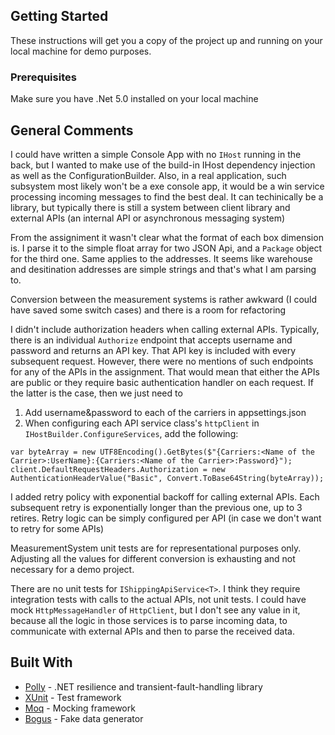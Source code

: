 ## Getting Started

These instructions will get you a copy of the project up and running on your local machine for demo purposes.

### Prerequisites

Make sure you have .Net 5.0 installed on your local machine 

## General Comments

I could have written a simple Console App with no `IHost` running in the back, but I wanted to make use of the build-in IHost dependency injection as well as the ConfigurationBuilder.
Also, in a real application, such subsystem most likely won't be a exe console app, it would be a win service processing incoming messages to find the best deal. It can techinically be a library, but typically there is still a system between client library and external APIs (an internal API or asynchronous messaging system)

From the assigniment it wasn't clear what the format of each box dimension is. I parse it to the simple float array for two JSON Api, and a `Package` object for the third one.
Same applies to the addresses. It seems like warehouse and desitination addresses are simple strings and that's what I am parsing to.

Conversion between the measurement systems is rather awkward (I could have saved some switch cases) and there is a room for refactoring

I didn't include authorization headers when calling external APIs. Typically, there is an individual `Authorize` endpoint that accepts username and password and returns an API key. That API key is included with every subsequent request.
However, there were no mentions of such endpoints for any of the APIs in the assignment. That would mean that either the APIs are public or they require basic authentication handler on each request. 
If the latter is the case, then we just need to 
1. Add username&password to each of the carriers in appsettings.json
2. When configuring each API service class's `httpClient` in `IHostBuilder.ConfigureServices`, add the following:
```
var byteArray = new UTF8Encoding().GetBytes($"{Carriers:<Name of the Carrier>:UserName}:{Carriers:<Name of the Carrier>:Password}");
client.DefaultRequestHeaders.Authorization = new AuthenticationHeaderValue("Basic", Convert.ToBase64String(byteArray));
```

I added retry policy with exponential backoff for calling external APIs. Each subsequent retry is exponentially longer than the previous one, up to 3 retires. Retry logic can be simply configured per API (in case we don't want to retry for some APIs)

MeasurementSystem unit tests are for representational purposes only. Adjusting all the values for different conversion is exhausting and not necessary for a demo project.

There are no unit tests for `IShippingApiService<T>`. I think they require integration tests with calls to the actual APIs, not unit tests. I could have mock `HttpMessageHandler` of `HttpClient`, but I don't see any value in it, because all the logic in those services is to parse incoming data, to communicate with external APIs and then to parse the received data.

## Built With

* [Polly](https://github.com/App-vNext/Polly) - .NET resilience and transient-fault-handling library
* [XUnit](https://xunit.net/) - Test framework
* [Moq](https://github.com/Moq/) - Mocking framework
* [Bogus](https://github.com/bchavez/Bogus) - Fake data generator

